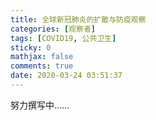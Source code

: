 ```yaml
---
title: 全球新冠肺炎的扩散与防疫观察
categories: [观察者]
tags: [COVID19, 公共卫生]
sticky: 0
mathjax: false
comments: true
date: 2020-03-24 03:51:37
---
```


努力撰写中……<!-- more -->

